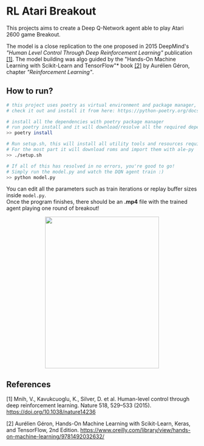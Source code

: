 # RL Atari Breakout
This projects aims to create a Deep Q-Network agent able to play Atari 2600 game Breakout.

The model is a close replication to the one proposed in 2015 DeepMind's *"Human Level Control Through Deep Reinforcement Learning"* publication [[1]](https://www.deepmind.com/publications/human-level-control-through-deep-reinforcement-learning). The model building was algo guided by the "Hands-On Machine Learning with Scikit-Learn and TensorFlow"* book [[2]](https://www.oreilly.com/library/view/hands-on-machine-learning/9781492032632/) by Aurélien Géron, chapter *"Reinforcement Learning"*.

## How to run?
```bash
# this project uses poetry as virtual environment and package manager, it's pretty good!
# check it out and install it from here: https://python-poetry.org/docs/

# install all the dependencies with poetry package manager
# run poetry install and it will download/resolve all the required dependencies
>> poetry install

# Run setup.sh, this will install all utility tools and resources required.
# For the most part it will download roms and import them with ale-py
>> ./setup.sh

# If all of this has resolved in no errors, you're good to go!
# Simply run the model.py and watch the DQN agent train :)
>> python model.py
```
You can edit all the parameters such as train iterations or replay buffer sizes inside ```model.py```.  
Once the program finishes, there should be an **.mp4** file with the trained agent playing one round of breakout!


<p align="center">
  <img src="https://user-images.githubusercontent.com/24988290/162645967-0d92a2cc-00ba-4f0c-a91a-ee3ad2c7dca0.gif" width="300" height="400" />
</p>




## References
[1] Mnih, V., Kavukcuoglu, K., Silver, D. et al. Human-level control through deep reinforcement learning. Nature 518, 529–533 (2015). https://doi.org/10.1038/nature14236

[2] Aurélien Géron, Hands-On Machine Learning with Scikit-Learn, Keras, and TensorFlow, 2nd Edition. https://www.oreilly.com/library/view/hands-on-machine-learning/9781492032632/
